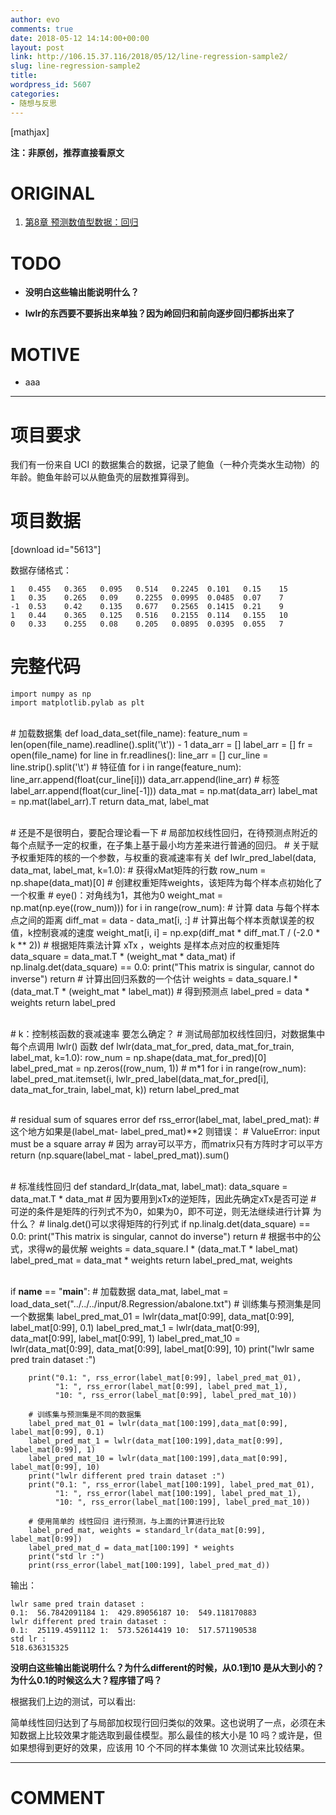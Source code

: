 ```yaml
---
author: evo
comments: true
date: 2018-05-12 14:14:00+00:00
layout: post
link: http://106.15.37.116/2018/05/12/line-regression-sample2/
slug: line-regression-sample2
title: 
wordpress_id: 5607
categories:
- 随想与反思
---
```


<!-- more -->

[mathjax]

**注：非原创，推荐直接看原文**


# ORIGINAL






  1. [第8章 预测数值型数据：回归](http://ml.apachecn.org/mlia/regress/)




# TODO






  * **没明白这些输出能说明什么？**

  * **lwlr的东西要不要拆出来单独？因为岭回归和前向逐步回归都拆出来了**




# MOTIVE






  * aaa





* * *






# 项目要求


我们有一份来自 UCI 的数据集合的数据，记录了鲍鱼（一种介壳类水生动物）的年龄。鲍鱼年龄可以从鲍鱼壳的层数推算得到。


# 项目数据


[download id="5613"]

数据存储格式：


    1   0.455   0.365   0.095   0.514   0.2245  0.101   0.15    15
    1   0.35    0.265   0.09    0.2255  0.0995  0.0485  0.07    7
    -1  0.53    0.42    0.135   0.677   0.2565  0.1415  0.21    9
    1   0.44    0.365   0.125   0.516   0.2155  0.114   0.155   10
    0   0.33    0.255   0.08    0.205   0.0895  0.0395  0.055   7




# 完整代码




    import numpy as np
    import matplotlib.pylab as plt


​    
    # 加载数据集
    def load_data_set(file_name):
        feature_num = len(open(file_name).readline().split('\t')) - 1
        data_arr = []
        label_arr = []
        fr = open(file_name)
        for line in fr.readlines():
            line_arr = []
            cur_line = line.strip().split('\t')
            # 特征值
            for i in range(feature_num):
                line_arr.append(float(cur_line[i]))
            data_arr.append(line_arr)
            # 标签
            label_arr.append(float(cur_line[-1]))
        data_mat = np.mat(data_arr)
        label_mat = np.mat(label_arr).T
        return data_mat, label_mat


​    
    # 还是不是很明白，要配合理论看一下
    # 局部加权线性回归，在待预测点附近的每个点赋予一定的权重，在子集上基于最小均方差来进行普通的回归。
    # 关于赋予权重矩阵的核的一个参数，与权重的衰减速率有关
    def lwlr_pred_label(data, data_mat, label_mat, k=1.0):
        # 获得xMat矩阵的行数
        row_num = np.shape(data_mat)[0]
        # 创建权重矩阵weights，该矩阵为每个样本点初始化了一个权重
        # eye()：对角线为1，其他为0
        weight_mat = np.mat(np.eye((row_num)))
        for i in range(row_num):
            # 计算 data 与每个样本点之间的距离
            diff_mat = data - data_mat[i, :]
            # 计算出每个样本贡献误差的权值，k控制衰减的速度
            weight_mat[i, i] = np.exp(diff_mat * diff_mat.T / (-2.0 * k ** 2))
        # 根据矩阵乘法计算 xTx ，weights 是样本点对应的权重矩阵
        data_square = data_mat.T * (weight_mat * data_mat)
        if np.linalg.det(data_square) == 0.0:
            print("This matrix is singular, cannot do inverse")
            return
        # 计算出回归系数的一个估计
        weights = data_square.I * (data_mat.T * (weight_mat * label_mat))
        # 得到预测点
        label_pred = data * weights
        return label_pred


​    
    # k：控制核函数的衰减速率 要怎么确定？
    # 测试局部加权线性回归，对数据集中每个点调用 lwlr() 函数
    def lwlr(data_mat_for_pred, data_mat_for_train, label_mat, k=1.0):
        row_num = np.shape(data_mat_for_pred)[0]
        label_pred_mat = np.zeros((row_num, 1))  # m*1
        for i in range(row_num):
            label_pred_mat.itemset(i, lwlr_pred_label(data_mat_for_pred[i], data_mat_for_train, label_mat, k))
        return label_pred_mat


​    
    # residual sum of squares error
    def rss_error(label_mat, label_pred_mat):
        # 这个地方如果是(label_mat- label_pred_mat)**2 则错误：
        # ValueError: input must be a square array
        # 因为 array可以平方，而matrix只有方阵时才可以平方
        return (np.square(label_mat - label_pred_mat)).sum()


​    
    # 标准线性回归
    def standard_lr(data_mat, label_mat):
        data_square = data_mat.T * data_mat
        # 因为要用到xTx的逆矩阵，因此先确定xTx是否可逆
        # 可逆的条件是矩阵的行列式不为0，如果为0，即不可逆，则无法继续进行计算 为什么？
        # linalg.det()可以求得矩阵的行列式
        if np.linalg.det(data_square) == 0.0:
            print("This matrix is singular, cannot do inverse")
            return
        # 根据书中的公式，求得w的最优解
        weights = data_square.I * (data_mat.T * label_mat)
        label_pred_mat = data_mat * weights
        return label_pred_mat, weights


​    
    if __name__ == "__main__":
        # 加载数据
        data_mat, label_mat = load_data_set("../../../input/8.Regression/abalone.txt")
        # 训练集与预测集是同一个数据集
        label_pred_mat_01 = lwlr(data_mat[0:99], data_mat[0:99], label_mat[0:99], 0.1)
        label_pred_mat_1 = lwlr(data_mat[0:99], data_mat[0:99], label_mat[0:99], 1)
        label_pred_mat_10 = lwlr(data_mat[0:99], data_mat[0:99], label_mat[0:99], 10)
        print("lwlr same pred train dataset :")
    
        print("0.1: ", rss_error(label_mat[0:99], label_pred_mat_01),
              "1: ", rss_error(label_mat[0:99], label_pred_mat_1),
              "10: ", rss_error(label_mat[0:99], label_pred_mat_10))
    
        # 训练集与预测集是不同的数据集
        label_pred_mat_01 = lwlr(data_mat[100:199],data_mat[0:99], label_mat[0:99], 0.1)
        label_pred_mat_1 = lwlr(data_mat[100:199],data_mat[0:99], label_mat[0:99], 1)
        label_pred_mat_10 = lwlr(data_mat[100:199],data_mat[0:99], label_mat[0:99], 10)
        print("lwlr different pred train dataset :")
        print("0.1: ", rss_error(label_mat[100:199], label_pred_mat_01),
              "1: ", rss_error(label_mat[100:199], label_pred_mat_1),
              "10: ", rss_error(label_mat[100:199], label_pred_mat_10))
    
        # 使用简单的 线性回归 进行预测，与上面的计算进行比较
        label_pred_mat, weights = standard_lr(data_mat[0:99], label_mat[0:99])
        label_pred_mat_d = data_mat[100:199] * weights
        print("std lr :")
        print(rss_error(label_mat[100:199], label_pred_mat_d))


输出：


    lwlr same pred train dataset :
    0.1:  56.7842091184 1:  429.89056187 10:  549.118170883
    lwlr different pred train dataset :
    0.1:  25119.4591112 1:  573.52614419 10:  517.571190538
    std lr :
    518.636315325


**没明白这些输出能说明什么？为什么different的时候，从0.1到10 是从大到小的？为什么0.1的时候这么大？程序错了吗？**

根据我们上边的测试，可以看出:

简单线性回归达到了与局部加权现行回归类似的效果。这也说明了一点，必须在未知数据上比较效果才能选取到最佳模型。那么最佳的核大小是 10 吗？或许是，但如果想得到更好的效果，应该用 10 个不同的样本集做 10 次测试来比较结果。













* * *





# COMMENT



